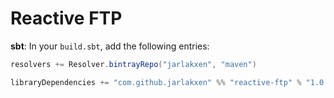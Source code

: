 # Reactive FTP


**sbt**: In your `build.sbt`, add the following entries:

```scala
resolvers += Resolver.bintrayRepo("jarlakxen", "maven")

libraryDependencies += "com.github.jarlakxen" %% "reactive-ftp" % "1.0.0"
